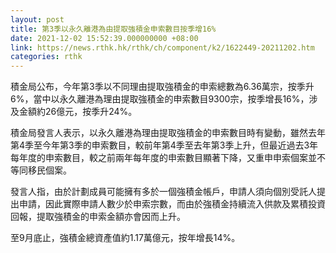 ```yaml
---
layout: post
title: 第3季以永久離港為由提取強積金申索數目按季增16%
date: 2021-12-02 15:52:39.000000000 +08:00
link: https://news.rthk.hk/rthk/ch/component/k2/1622449-20211202.htm
categories: rthk
---
```


積金局公布，今年第3季以不同理由提取強積金的申索總數為6.36萬宗，按季升6%，當中以永久離港為理由提取強積金的申索數目9300宗，按季增長16%，涉及金額約26億元，按季升24%。

積金局發言人表示，以永久離港為理由提取強積金的申索數目時有變動，雖然去年第4季至今年第3季的申索數目，較前年第4季至去年第3季上升，但最近過去3年每年度的申索數目，較之前兩年每年度的申索數目顯著下降，又重申申索個案並不等同移民個案。

發言人指，由於計劃成員可能擁有多於一個強積金帳戶，申請人須向個別受託人提出申請，因此實際申請人數少於申索宗數，而由於強積金持續流入供款及累積投資回報，提取強積金的申索金額亦會因而上升。

至9月底止，強積金總資產值約1.17萬億元，按年增長14%。
